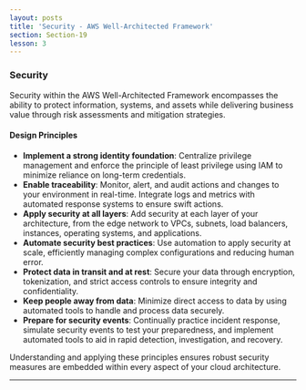 ```yaml
---
layout: posts
title: 'Security - AWS Well-Architected Framework'
section: Section-19
lesson: 3
---
```


### Security

Security within the AWS Well-Architected Framework encompasses the ability to protect information, systems, and assets while delivering business value through risk assessments and mitigation strategies.

#### Design Principles

- **Implement a strong identity foundation**: Centralize privilege management and enforce the principle of least privilege using IAM to minimize reliance on long-term credentials.
- **Enable traceability**: Monitor, alert, and audit actions and changes to your environment in real-time. Integrate logs and metrics with automated response systems to ensure swift actions.
- **Apply security at all layers**: Add security at each layer of your architecture, from the edge network to VPCs, subnets, load balancers, instances, operating systems, and applications.
- **Automate security best practices**: Use automation to apply security at scale, efficiently managing complex configurations and reducing human error.
- **Protect data in transit and at rest**: Secure your data through encryption, tokenization, and strict access controls to ensure integrity and confidentiality.
- **Keep people away from data**: Minimize direct access to data by using automated tools to handle and process data securely.
- **Prepare for security events**: Continually practice incident response, simulate security events to test your preparedness, and implement automated tools to aid in rapid detection, investigation, and recovery.

<!-- pagebreak -->

Understanding and applying these principles ensures robust security measures are embedded within every aspect of your cloud architecture.

---
